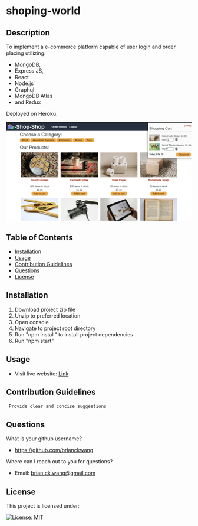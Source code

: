 # shoping-world
## Description
To implement a e-commerce platform capable of user login and order placing utilizing:
  - MongoDB,
  - Express JS,
  - React
  - Node.js
  - Graphql
  - MongoDB Atlas
  - and Redux

Deployed on Heroku.

![main pic](https://github.com/BrianCKWang/shopping-world/blob/main/public/img/main-01.png)

## Table of Contents
* [Installation](#installation)
* [Usage](#usage)
* [Contribution Guidelines](#contribution-guidelines)
* [Questions](#questions)
* [License](#license)


## Installation
  1. Download project zip file
  1. Unzip to preferred location
  1. Open console
  1. Navigate to project root directory
  1. Run "npm install" to install project dependencies
  1. Run "npm start"

## Usage 
  
  - Visit live website: [Link](https://afternoon-thicket-12281.herokuapp.com/)

## Contribution Guidelines

     Provide clear and concise suggestions

## Questions
What is your github username? 

  * https://github.com/brianckwang

Where can I reach out to you for questions? 

  * Email: brian.ck.wang@gmail.com

## License
This project is licensed under:

[![License: MIT](https://img.shields.io/badge/License-MIT-yellow.svg)](https://opensource.org/licenses/MIT)
